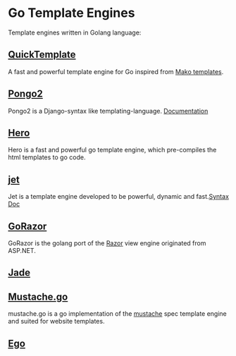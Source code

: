 # Go Template Engines
Template engines written in Golang language:

## [QuickTemplate](https://github.com/valyala/quicktemplate)
A fast and powerful template engine for Go inspired from [Mako templates](https://www.makotemplates.org/).

## [Pongo2](https://github.com/flosch/pongo2)
Pongo2 is a Django-syntax like templating-language. [Documentation](https://pkg.go.dev/github.com/flosch/pongo2)

## [Hero](https://github.com/shiyanhui/hero)
Hero is a fast and powerful go template engine, which pre-compiles the html templates to go code.

## [jet](https://github.com/CloudyKit/jet)
Jet is a template engine developed to be powerful, dynamic and fast.[Syntax Doc](https://github.com/CloudyKit/jet/blob/master/docs/syntax.md)

## [GoRazor](https://github.com/sipin/gorazor)
GoRazor is the golang port of the [Razor](https://asp-blogs.azurewebsites.net/scottgu/introducing-razor) view engine originated from ASP.NET.

## [Jade](https://github.com/Joker/jade)

## [Mustache.go](https://github.com/hoisie/mustache)
mustache.go is a go implementation of the [mustache](https://github.com/mustache/spec) spec template engine and suited for website templates.

## [Ego](https://github.com/benbjohnson/ego)

